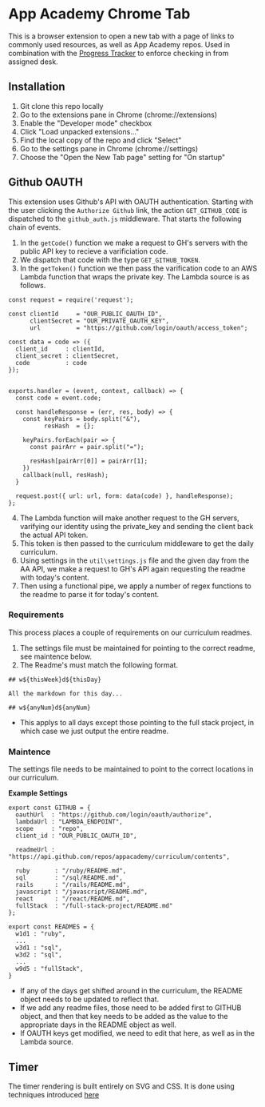 # App Academy Chrome Tab

This is a browser extension to open a new tab with a page of links to commonly used resources, as well as App Academy repos. Used in combination with the [Progress Tracker][progress-tracker] to enforce checking in from assigned desk.

[progress-tracker]: https://github.com/appacademy/progress-tracker

## Installation

1. Git clone this repo locally
2. Go to the extensions pane in Chrome (chrome://extensions)
3. Enable the "Developer mode" checkbox
4. Click "Load unpacked extensions..."
5. Find the local copy of the repo and click "Select"
6. Go to the settings pane in Chrome (chrome://settings)
7. Choose the "Open the New Tab page" setting for "On startup"

## Github OAUTH

This extension uses Github's API with OAUTH authentication. Starting with the user clicking the `Authorize Github` link, the action `GET_GITHUB_CODE` is dispatched to the `github_auth.js` middleware. That starts the following chain of events.

1. In the `getCode()` function we make a request to GH's servers with the public API key to recieve a varificiation code.
2. We dispatch that code with the type `GET_GITHUB_TOKEN`.
3. In the `getToken()` function we then pass the varification code to an AWS Lambda function that wraps the private key. The Lambda source is as follows.

```
const request = require('request');

const clientId     = "OUR_PUBLIC_OAUTH_ID",
      clientSecret = "OUR_PRIVATE_OAUTH_KEY",
      url          = "https://github.com/login/oauth/access_token";

const data = code => ({
  client_id     : clientId,
  client_secret : clientSecret,
  code          : code
});


exports.handler = (event, context, callback) => {
  const code = event.code;

  const handleResponse = (err, res, body) => {
    const keyPairs = body.split("&"),
          resHash  = {};

    keyPairs.forEach(pair => {
      const pairArr = pair.split("=");

      resHash[pairArr[0]] = pairArr[1];
    })
    callback(null, resHash);
  }
  
  request.post({ url: url, form: data(code) }, handleResponse);
};
```

4. The Lambda function will make another request to the GH servers, varifying our identity using the private_key and sending the client back the actual API token.
5. This token is then passed to the curriculum middleware to get the daily curriculum.
6. Using settings in the `util\settings.js` file and the given day from the AA API, we make a request to GH's API again requesting the readme with today's content.
7. Then using a functional pipe, we apply a number of regex functions to the readme to parse it for today's content.

### Requirements

This process places a couple of requirements on our curriculum readmes.

1. The settings file must be maintained for pointing to the correct readme, see maintence below.
2. The Readme's must match the following format.

```
## w${thisWeek}d${thisDay}

All the markdown for this day...

## w${anyNum}d${anyNum}
```
* This applys to all days except those pointing to the full stack project, in which case we just output the entire readme.

### Maintence

The settings file needs to be maintained to point to the correct locations in our curriculum.

__Example Settings__

```
export const GITHUB = {
  oauthUrl  : "https://github.com/login/oauth/authorize",
  lambdaUrl : "LAMBDA_ENDPOINT",
  scope     : "repo",
  client_id : "OUR_PUBLIC_OAUTH_ID",

  readmeUrl : "https://api.github.com/repos/appacademy/curriculum/contents",

  ruby       : "/ruby/README.md",
  sql        : "/sql/README.md",
  rails      : "/rails/README.md",
  javascript : "/javascript/README.md",
  react      : "/react/README.md",
  fullStack  : "/full-stack-project/README.md"
};

export const READMES = {
  w1d1 : "ruby",
  ...
  w3d1 : "sql",
  w3d2 : "sql",
  ...
  w9d5 : "fullStack",
}
```

* If any of the days get shifted around in the curriculum, the README object needs to be updated to reflect that.
* If we add any readme files, those need to be added first to GITHUB object, and then that key needs to be added as the value to the appropriate days in the README object as well.
* If OAUTH keys get modified, we need to edit that here, as well as in the Lambda source.

## Timer
The timer rendering is built entirely on SVG and CSS. It is done using techniques introduced [here](https://css-tricks.com/svg-line-animation-works/)
